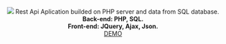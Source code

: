 <center><img src="https://d12m9erqbesehq.cloudfront.net/wp-content/uploads/2016/04/30152042/event-smart-rest-api.png">
Rest Api Aplication builded on PHP server and data from SQL database.<br>
<strong>Back-end: PHP, SQL.</strong><br>
<strong>Front-end: JQuery, Ajax, Json.</strong><br>
<a href="http://api.ibstudio.org/">DEMO</a></center>
